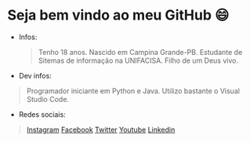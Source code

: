 # Seja bem vindo ao meu GitHub 😄

- Infos:
  > Tenho 18 anos.
  > Nascido em Campina Grande-PB.
  > Estudante de Sitemas de informação na UNIFACISA.
  > Filho de um Deus vivo.
  
 - Dev infos: 
  > Programador iniciante em Python e Java.
  > Utilizo bastante o Visual Studio Code.
  
 - Redes sociais:
  > [Instagram](https://www.instagram.com/calebeevangelista/)
  > [Facebook](https://www.facebook.com/calebe.a.evangelista)
  > [Twitter](https://twitter.com/calebe_ae)
  > [Youtube](https://www.youtube.com/user/ManoRiquinho)
  > [Linkedin](https://www.linkedin.com/in/calebeevangelista/)
  
